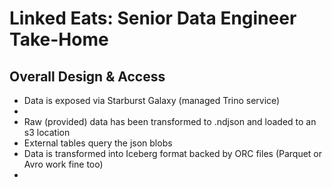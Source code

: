 # Linked Eats: Senior Data Engineer Take-Home

## Overall Design & Access
- Data is exposed via Starburst Galaxy (managed Trino service)
 - 
- Raw (provided) data has been transformed to .ndjson and loaded to an s3 location
- External tables query the json blobs
 - Data is transformed into Iceberg format backed by ORC files (Parquet or Avro work fine too)
 - 
